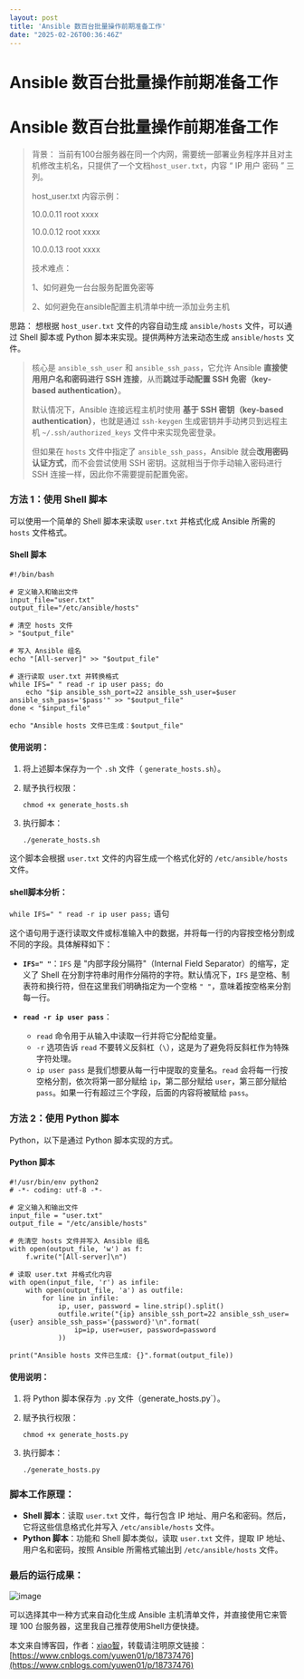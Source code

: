 ```yaml
---
layout: post
title: 'Ansible 数百台批量操作前期准备工作'
date: "2025-02-26T00:36:46Z"
---
```

Ansible 数百台批量操作前期准备工作
=====================

Ansible 数百台批量操作前期准备工作
=====================

> 背景： 当前有100台服务器在同一个内网，需要统一部署业务程序并且对主机修改主机名，只提供了一个文档`host_user.txt`，内容 “ IP 用户 密码 ” 三列。
> 
> host\_user.txt 内容示例：
> 
> 10.0.0.11 root xxxx
> 
> 10.0.0.12 root xxxx
> 
> 10.0.0.13 root xxxx
> 
> 技术难点：
> 
> 1、如何避免一台台服务配置免密等
> 
> 2、如何避免在ansible配置主机清单中统一添加业务主机

思路： 想根据 `host_user.txt` 文件的内容自动生成 `ansible/hosts` 文件，可以通过 Shell 脚本或 Python 脚本来实现。提供两种方法来动态生成 `ansible/hosts` 文件。

> 核心是 `ansible_ssh_user` 和 `ansible_ssh_pass`，它允许 Ansible **直接使用用户名和密码进行 SSH 连接**，从而**跳过手动配置 SSH 免密（key-based authentication）**。
> 
> 默认情况下，Ansible 连接远程主机时使用 **基于 SSH 密钥（key-based authentication）**，也就是通过 `ssh-keygen` 生成密钥并手动拷贝到远程主机 `~/.ssh/authorized_keys` 文件中来实现免密登录。
> 
> 但如果在 `hosts` 文件中指定了 `ansible_ssh_pass`，Ansible 就会**改用密码认证方式**，而不会尝试使用 SSH 密钥。这就相当于你手动输入密码进行 SSH 连接一样，因此你不需要提前配置免密。

### 方法 1：使用 Shell 脚本

可以使用一个简单的 Shell 脚本来读取 `user.txt` 并格式化成 Ansible 所需的 `hosts` 文件格式。

#### Shell 脚本

    #!/bin/bash
    
    # 定义输入和输出文件
    input_file="user.txt"
    output_file="/etc/ansible/hosts"
    
    # 清空 hosts 文件
    > "$output_file"
    
    # 写入 Ansible 组名
    echo "[All-server]" >> "$output_file"
    
    # 逐行读取 user.txt 并转换格式
    while IFS=" " read -r ip user pass; do
        echo "$ip ansible_ssh_port=22 ansible_ssh_user=$user ansible_ssh_pass='$pass'" >> "$output_file"
    done < "$input_file"
    
    echo "Ansible hosts 文件已生成：$output_file"
    

#### 使用说明：

1.  将上述脚本保存为一个 `.sh` 文件（ `generate_hosts.sh`）。
    
2.  赋予执行权限：
    
        chmod +x generate_hosts.sh
        
    
3.  执行脚本：
    
        ./generate_hosts.sh
        
    

这个脚本会根据 `user.txt` 文件的内容生成一个格式化好的 `/etc/ansible/hosts` 文件。

#### shell脚本分析：

`while IFS=" " read -r ip user pass;` 语句

这个语句用于逐行读取文件或标准输入中的数据，并将每一行的内容按空格分割成不同的字段。具体解释如下：

*   **`IFS=" "`**：`IFS` 是 "内部字段分隔符"（Internal Field Separator）的缩写，定义了 Shell 在分割字符串时用作分隔符的字符。默认情况下，`IFS` 是空格、制表符和换行符，但在这里我们明确指定为一个空格 `" "`，意味着按空格来分割每一行。
    
*   **`read -r ip user pass`**：
    
    *   `read` 命令用于从输入中读取一行并将它分配给变量。
    *   `-r` 选项告诉 `read` 不要转义反斜杠（`\`），这是为了避免将反斜杠作为特殊字符处理。
    *   `ip user pass` 是我们想要从每一行中提取的变量名。`read` 会将每一行按空格分割，依次将第一部分赋给 `ip`，第二部分赋给 `user`，第三部分赋给 `pass`。如果一行有超过三个字段，后面的内容将被赋给 `pass`。

### 方法 2：使用 Python 脚本

Python，以下是通过 Python 脚本实现的方式。

#### Python 脚本

    #!/usr/bin/env python2
    # -*- coding: utf-8 -*-
    
    # 定义输入和输出文件
    input_file = "user.txt"
    output_file = "/etc/ansible/hosts"
    
    # 先清空 hosts 文件并写入 Ansible 组名
    with open(output_file, 'w') as f:
        f.write("[All-server]\n")
    
    # 读取 user.txt 并格式化内容
    with open(input_file, 'r') as infile:
        with open(output_file, 'a') as outfile:
            for line in infile:
                ip, user, password = line.strip().split()
                outfile.write("{ip} ansible_ssh_port=22 ansible_ssh_user={user} ansible_ssh_pass='{password}'\n".format(
                    ip=ip, user=user, password=password
                ))
    
    print("Ansible hosts 文件已生成: {}".format(output_file))
    

#### 使用说明：

1.  将 Python 脚本保存为 `.py` 文件（generate\_hosts.py\`）。
    
2.  赋予执行权限：
    
        chmod +x generate_hosts.py
        
    
3.  执行脚本：
    
        ./generate_hosts.py
        
    

### 脚本工作原理：

*   **Shell 脚本**：读取 `user.txt` 文件，每行包含 IP 地址、用户名和密码。然后，它将这些信息格式化并写入 `/etc/ansible/hosts` 文件。
*   **Python 脚本**：功能和 Shell 脚本类似，读取 `user.txt` 文件，提取 IP 地址、用户名和密码，按照 Ansible 所需格式输出到 `/etc/ansible/hosts` 文件。

### 最后的运行成果：

![image](https://img2024.cnblogs.com/blog/1893152/202502/1893152-20250225230004652-1322164578.png)

可以选择其中一种方式来自动化生成 Ansible 主机清单文件，并直接使用它来管理 100 台服务器，这里我自己推荐使用Shell方便快捷。

本文来自博客园，作者：[xiao智](https://www.cnblogs.com/yuwen01/)，转载请注明原文链接：[https://www.cnblogs.com/yuwen01/p/18737476](https://www.cnblogs.com/yuwen01/p/18737476)